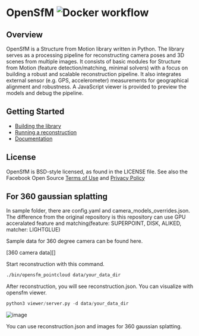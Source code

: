 OpenSfM ![Docker workflow](https://github.com/mapillary/opensfm/workflows/Docker%20CI/badge.svg)
=======

## Overview
OpenSfM is a Structure from Motion library written in Python. The library serves as a processing pipeline for reconstructing camera poses and 3D scenes from multiple images. It consists of basic modules for Structure from Motion (feature detection/matching, minimal solvers) with a focus on building a robust and scalable reconstruction pipeline. It also integrates external sensor (e.g. GPS, accelerometer) measurements for geographical alignment and robustness. A JavaScript viewer is provided to preview the models and debug the pipeline.

## Getting Started

* [Building the library][]
* [Running a reconstruction][]
* [Documentation][]


[Building the library]: https://opensfm.org/docs/building.html (OpenSfM building instructions)
[Running a reconstruction]: https://opensfm.org/docs/using.html (OpenSfM usage)
[Documentation]: https://opensfm.org/docs/ (OpenSfM documentation)

## License
OpenSfM is BSD-style licensed, as found in the LICENSE file.  See also the Facebook Open Source [Terms of Use][] and [Privacy Policy][]

[Terms of Use]: https://opensource.facebook.com/legal/terms (Facebook Open Source - Terms of Use)
[Privacy Policy]: https://opensource.facebook.com/legal/privacy (Facebook Open Source - Privacy Policy)

## For 360 gaussian splatting
In sample folder, there are config.yaml and camera_models_overrides.json.
The difference from the original repository is this repository can use GPU acceralated feature and matching(feature: SUPERPOINT, DISK, ALIKED, matcher: LIGHTGLUE)

Sample data for 360 degree camera can be found here.

[360 camera data][]

Start reconstruction with this command. 

```bash
./bin/opensfm_pointcloud data/your_data_dir
```

After reconstruction, you will see reconstruction.json. You can visualize with opensfm viewer.

```python
python3 viewer/server.py -d data/your_data_dir
```

![image](https://github.com/inuex35/ind-bermuda-opensfm/assets/129066540/cc3677ca-9c73-4725-b706-2cf6cb28f07a)

You can use reconstruction.json and images for 360 gaussian splatting.

[360 camera sample]: https://www.dropbox.com/sh/3vabbmrhqqbagp5/AABi14O2tWMbxAX91jaaQY77a?dl=0 (Dropbox)
